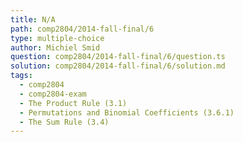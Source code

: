 ```yaml
---
title: N/A
path: comp2804/2014-fall-final/6
type: multiple-choice
author: Michiel Smid
question: comp2804/2014-fall-final/6/question.ts
solution: comp2804/2014-fall-final/6/solution.md
tags:
  - comp2804
  - comp2804-exam
  - The Product Rule (3.1)
  - Permutations and Binomial Coefficients (3.6.1)
  - The Sum Rule (3.4)
---
```

